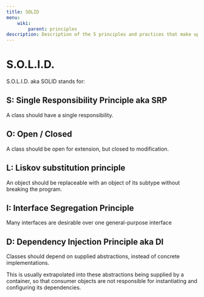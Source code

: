```yaml
---
title: SOLID
menu:
    wiki:
        parent: principles
description: Description of the 5 principles and practices that make up the SOLID acronym
---
```


S.O.L.I.D.
==========

S.O.L.I.D. aka SOLID stands for:

S: Single Responsibility Principle aka SRP
------------------------------------------

A class should have a single responsibility.

O: Open / Closed
----------------

A class should be open for extension, but closed to modification.

L: Liskov substitution principle
--------------------------------

An object should be replaceable with an object of its subtype without breaking the program.

I: Interface Segregation Principle
----------------------------------

Many interfaces are desirable over one general-purpose interface

D: Dependency Injection Principle aka DI
----------------------------------------

Classes should depend on supplied abstractions, instead of concrete implementations.

This is usually extrapolated into these abstractions being supplied by a container, so that consumer objects are
not responsible for instantiating and configuring its dependencies.
